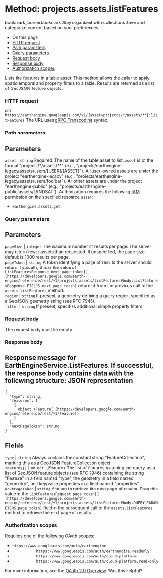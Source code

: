  
#  Method: projects.assets.listFeatures
bookmark_borderbookmark Stay organized with collections  Save and categorize content based on your preferences.
  * On this page
  * [HTTP request](https://developers.google.com/earth-engine/reference/rest/v1/projects.assets/listFeatures#http-request)
  * [Path parameters](https://developers.google.com/earth-engine/reference/rest/v1/projects.assets/listFeatures#path-parameters)
  * [Query parameters](https://developers.google.com/earth-engine/reference/rest/v1/projects.assets/listFeatures#query-parameters)
  * [Request body](https://developers.google.com/earth-engine/reference/rest/v1/projects.assets/listFeatures#request-body)
  * [Response body](https://developers.google.com/earth-engine/reference/rest/v1/projects.assets/listFeatures#response-body)
  * [Authorization scopes](https://developers.google.com/earth-engine/reference/rest/v1/projects.assets/listFeatures#authorization-scopes)


Lists the features in a table asset. This method allows the caller to apply spatiotemporal and property filters to a table. Results are returned as a list of GeoJSON feature objects.
### HTTP request
`GET https://earthengine.googleapis.com/v1/{asset=projects/*/assets/**}:listFeatures`
The URL uses [gRPC Transcoding](https://google.aip.dev/127) syntax.
### Path parameters
Parameters  
---  
`asset` |  `string` Required. The name of the table asset to list. `asset` is of the format "projects/*/assets/**" (e.g., "projects/earthengine-legacy/assets/users/[USER]/[ASSET]"). All user-owned assets are under the project "earthengine-legacy" (e.g., "projects/earthengine-legacy/assets/users/foo/bar"). All other assets are under the project "earthengine-public" (e.g., "projects/earthengine-public/assets/LANDSAT"). Authorization requires the following [IAM](https://cloud.google.com/iam/docs/) permission on the specified resource `asset`:
  * `earthengine.assets.get`

  
### Query parameters
Parameters  
---  
`pageSize` |  `integer` The maximum number of results per page. The server may return fewer assets than requested. If unspecified, the page size default is 1000 results per page.  
`pageToken` |  `string` A token identifying a page of results the server should return. Typically, this is the value of `ListFeaturesResponse.next_page_token[](https://developers.google.com/earth-engine/reference/rest/v1/projects.assets/listFeatures#body.ListFeaturesResponse.FIELDS.next_page_token)` returned from the previous call to the `assets.listFeatures` method.  
`region` |  `string` If present, a geometry defining a query region, specified as a GeoJSON geometry string (see RFC 7946).  
`filter` |  `string` If present, specifies additional simple property filters.  
### Request body
The request body must be empty.
### Response body
Response message for EarthEngineService.ListFeatures.
If successful, the response body contains data with the following structure:
JSON representation  
---  
```
{
  "type": string,
  "features": [
    {
      object (Feature[](https://developers.google.com/earth-engine/reference/rest/v1/Feature))
    }
  ],
  "nextPageToken": string
}
```
  
Fields  
---  
`type` |  `string` Always contains the constant string "FeatureCollection", marking this as a GeoJSON FeatureCollection object.  
`features[]` |  `object (`Feature[](https://developers.google.com/earth-engine/reference/rest/v1/Feature)`)` The list of features matching the query, as a list of GeoJSON feature objects (see RFC 7946) containing the string "Feature" in a field named "type", the geometry in a field named "geometry", and key/value properties in a field named "properties".  
`nextPageToken` |  `string` A token to retrieve the next page of results. Pass this value in the `ListFeaturesRequest.page_token[](https://developers.google.com/earth-engine/reference/rest/v1/projects.assets/listFeatures#body.QUERY_PARAMETERS.page_token)` field in the subsequent call to the `assets.listFeatures` method to retrieve the next page of results.  
### Authorization scopes
Requires one of the following OAuth scopes:
  * `https://www.googleapis.com/auth/earthengine`
  * `           https://www.googleapis.com/auth/earthengine.readonly`
  * `           https://www.googleapis.com/auth/cloud-platform`
  * `           https://www.googleapis.com/auth/cloud-platform.read-only`


For more information, see the [OAuth 2.0 Overview](https://developers.google.com/identity/protocols/OAuth2).
Was this helpful?
